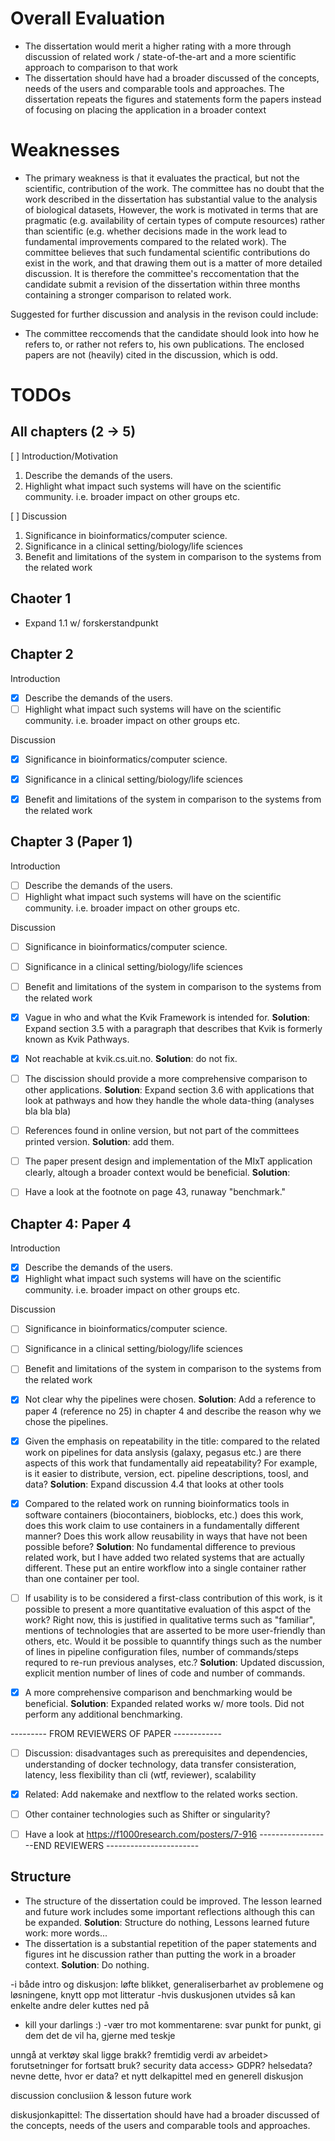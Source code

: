# Overall Evaluation

- The dissertation would merit a higher rating with a more through discussion of
  related work / state-of-the-art and a more scientific approach to comparison
  to that work
- The dissertation should have had a broader discussed of the concepts, needs of
  the users and comparable tools and approaches. The dissertation repeats the
  figures and statements form the papers instead of focusing on placing the
  application in a broader context 

# Weaknesses
- The primary weakness is that it evaluates the practical, but not the
  scientific, contribution of the work. The committee has no doubt that the
  work described in the dissertation has substantial value to the analysis of
  biological datasets, However, the work is motivated in terms that are
  pragmatic (e.g. availability of certain types of compute resources) rather
  than scientific (e.g. whether decisions made in the work lead to fundamental
  improvements compared to the related  work). The committee believes that such
  fundamental scientific contributions do exist in the work, and that drawing
  them out is a matter of more detailed discussion. It is therefore the
  committee's reccomentation that the candidate submit a revision of the
  dissertation within three months containing a stronger comparison to related
  work.

Suggested for further discussion and analysis in the revison could include: 

- The committee reccomends that the candidate should look into how he refers to,
  or rather not refers to, his own publications. The enclosed papers are not
  (heavily) cited in the discussion, which is odd. 

# TODOs  
## All chapters (2 -> 5) 
[ ] Introduction/Motivation

1. Describe the demands of the users.
2. Highlight what impact such systems will have on the scientific community.
   i.e. broader impact on other groups etc. 


[ ] Discussion
1.	Significance in bioinformatics/computer science.
2.	Significance in a clinical setting/biology/life sciences
3.  Benefit and limitations of the system in comparison to the systems from
    the related work

## Chaoter 1
- Expand 1.1 w/ forskerstandpunkt 

## Chapter 2

Introduction

- [x] Describe the demands of the users.
- [ ] Highlight what impact such systems will have on the scientific community.
   i.e. broader impact on other groups etc. 

Discussion

- [x] Significance in bioinformatics/computer science.
- [x] Significance in a clinical setting/biology/life sciences
- [x]  Benefit and limitations of the system in comparison to the systems from
    the related work


## Chapter 3 (Paper 1) 
Introduction

- [ ] Describe the demands of the users.
- [ ] Highlight what impact such systems will have on the scientific community.
   i.e. broader impact on other groups etc. 

Discussion

- [ ] Significance in bioinformatics/computer science.
- [ ] Significance in a clinical setting/biology/life sciences
- [ ]  Benefit and limitations of the system in comparison to the systems from
    the related work

- [x] Vague in who and what the Kvik Framework is intended for. **Solution**:
  Expand section 3.5 with a paragraph that describes that Kvik is formerly known
  as Kvik Pathways. 
- [x] Not reachable at kvik.cs.uit.no. **Solution**: do not fix. 
- [ ] The discission should provide a more comprehensive comparison to other
  applications. **Solution**: Expand section 3.6 with applications that look at
  pathways and how they handle the whole data-thing (analyses bla bla bla) 
- [ ] References found in online version, but not part of the committees printed
  version. **Solution**: add them. 
- [ ] The paper present design and implementation of the MIxT application
  clearly, altough a broader context would be beneficial. **Solution**: 
- [ ] Have a look at the footnote on page 43, runaway "benchmark." 

## Chapter 4: Paper 4

Introduction

- [x] Describe the demands of the users.
- [x] Highlight what impact such systems will have on the scientific community.
   i.e. broader impact on other groups etc. 

Discussion

- [ ] Significance in bioinformatics/computer science.
- [ ] Significance in a clinical setting/biology/life sciences
- [ ]  Benefit and limitations of the system in comparison to the systems from
    the related work

- [x] Not clear why the pipelines were chosen. **Solution**: Add a reference to
  paper 4 (reference no 25) in chapter 4 and describe the reason why we chose
  the pipelines. 

- [x] Given the emphasis on repeatability in the title: compared to the related
  work on pipelines for data anslysis (galaxy, pegasus etc.) are there aspects
  of this work that fundamentally aid repeatability? For example, is it easier
  to distribute, version, ect. pipeline descriptions, toosl, and data? 
  **Solution**: Expand discussion 4.4 that looks at other tools 

- [x] Compared to the related work on running bioinformatics tools in software
  containers (biocontainers, bioblocks, etc.) does this work, does this work
  claim to use containers in a fundamentally different manner? Does this work
  allow reusability in ways that have not been possible before? 
  **Solution**: No fundamental difference to previous related work, but I have
  added two related systems that are actually different. These put an entire
  workflow into a single container rather than one container per tool. 

- [ ] If usability is to be considered a first-class contribution of this work,
  is it possible to present a more quantitative evaluation of this aspct of the
  work? Right now, this is justified in qualitative terms such as "familiar",
  mentions of technologies that are asserted to be more user-friendly than
  others, etc. Would it be possible to quanntify things such as the number of
  lines in pipeline configuration files, number of commands/steps requred to
  re-run previous analyses, etc.? 
  **Solution**:  Updated discussion, explicit mention number of lines of code
  and number of commands.
  
- [x] A more comprehensive comparison and benchmarking would be beneficial.
  **Solution**: Expanded related works w/ more tools. Did not perform any
  additional benchmarking.

--------- FROM REVIEWERS OF PAPER ------------
- [ ] Discussion: disadvantages such as prerequisites and dependencies,
  understanding of docker technology, data transfer consisteration, latency,
  less flexibility than cli (wtf, reviewer), scalability

- [x] Related: Add nakemake and nextflow to the related works section. 

- [ ] Other container technologies such as Shifter or singularity?

- [ ] Have a look at https://f1000research.com/posters/7-916
------------------END REVIEWERS -----------------------

## Structure
- The structure of the dissertation could be improved. The lesson learned and
  future work includes some important reflections although this can be expanded.
  **Solution**: Structure do nothing, Lessons learned future work: more words... 
- The dissertation is a substantial repetition of the paper statements and
  figures int he discussion rather than putting the work in a broader context. 
  **Solution**: Do nothing. 


-i både intro og diskusjon: løfte blikket, generaliserbarhet av problemene og
 løsningene, knytt opp mot litteratur
-hvis duskusjonen utvides så kan enkelte andre deler kuttes ned på 
- kill your
 darlings :)
-vær tro mot kommentarene: svar punkt for punkt, gi dem det de vil ha, gjerne
 med teskje 

 unngå at verktøy skal ligge brakk? 
 fremtidig verdi av arbeidet> 
 forutsetninger for fortsatt bruk? 
 security data access> GDPR? helsedata? nevne dette, hvor er data? 
 et nytt delkapittel med en generell diskusjon

discussion
conclusiion & lesson
future work

diskusjonkapittel: The dissertation should have had a broader discussed of the
concepts, needs of the users and comparable tools and approaches.
